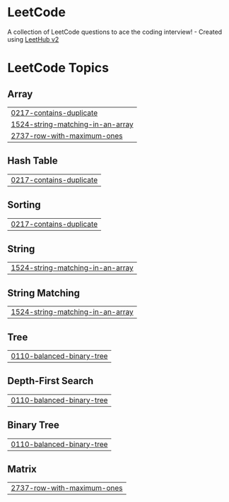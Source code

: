 # LeetCode
A collection of LeetCode questions to ace the coding interview! - Created using [LeetHub v2](https://github.com/arunbhardwaj/LeetHub-2.0)

<!---LeetCode Topics Start-->
# LeetCode Topics
## Array
|  |
| ------- |
| [0217-contains-duplicate](https://github.com/kkavyaGoyal2003/LeetCode/tree/master/0217-contains-duplicate) |
| [1524-string-matching-in-an-array](https://github.com/kkavyaGoyal2003/LeetCode/tree/master/1524-string-matching-in-an-array) |
| [2737-row-with-maximum-ones](https://github.com/kkavyaGoyal2003/LeetCode/tree/master/2737-row-with-maximum-ones) |
## Hash Table
|  |
| ------- |
| [0217-contains-duplicate](https://github.com/kkavyaGoyal2003/LeetCode/tree/master/0217-contains-duplicate) |
## Sorting
|  |
| ------- |
| [0217-contains-duplicate](https://github.com/kkavyaGoyal2003/LeetCode/tree/master/0217-contains-duplicate) |
## String
|  |
| ------- |
| [1524-string-matching-in-an-array](https://github.com/kkavyaGoyal2003/LeetCode/tree/master/1524-string-matching-in-an-array) |
## String Matching
|  |
| ------- |
| [1524-string-matching-in-an-array](https://github.com/kkavyaGoyal2003/LeetCode/tree/master/1524-string-matching-in-an-array) |
## Tree
|  |
| ------- |
| [0110-balanced-binary-tree](https://github.com/kkavyaGoyal2003/LeetCode/tree/master/0110-balanced-binary-tree) |
## Depth-First Search
|  |
| ------- |
| [0110-balanced-binary-tree](https://github.com/kkavyaGoyal2003/LeetCode/tree/master/0110-balanced-binary-tree) |
## Binary Tree
|  |
| ------- |
| [0110-balanced-binary-tree](https://github.com/kkavyaGoyal2003/LeetCode/tree/master/0110-balanced-binary-tree) |
## Matrix
|  |
| ------- |
| [2737-row-with-maximum-ones](https://github.com/kkavyaGoyal2003/LeetCode/tree/master/2737-row-with-maximum-ones) |
<!---LeetCode Topics End-->